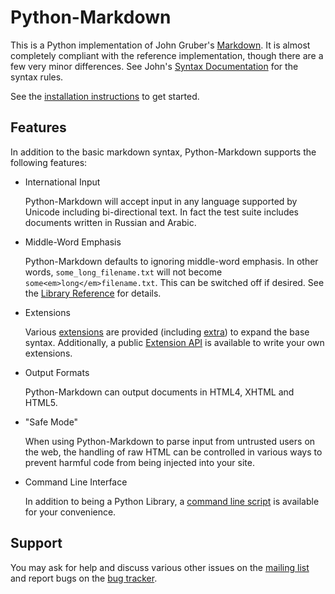 Python-Markdown
===============

This is a Python implementation of John Gruber's 
[Markdown](http://daringfireball.net/projects/markdown/). 
It is almost completely compliant with the reference implementation,
though there are a few very minor differences. See John's 
[Syntax Documentation](http://daringfireball.net/projects/markdown/syntax) 
for the syntax rules.

See the [installation instructions](install.html) to get started.

Features
--------

In addition to the basic markdown syntax, Python-Markdown supports the following
features:

* International Input

    Python-Markdown will accept input in any language supported by Unicode 
    including bi-directional text. In fact the test suite includes documents 
    written in Russian and Arabic.

* Middle-Word Emphasis

    Python-Markdown defaults to ignoring middle-word emphasis. In other words,
    `some_long_filename.txt` will not become `some<em>long</em>filename.txt`.
    This can be switched off if desired. See the 
    [Library Reference](using_as_module.html) for details.

* Extensions

    Various [extensions](extensions/) are provided (including 
    [extra](extensions/extra.html)) to expand the base syntax. Additionally, 
    a public [Extension API](writing_extensions.html) is available to write 
    your own extensions.

* Output Formats

    Python-Markdown can output documents in HTML4, XHTML and HTML5.

* "Safe Mode"

    When using Python-Markdown to parse input from untrusted users on the web,
    the handling of raw HTML can be controlled in various ways to prevent 
    harmful code from being injected into your site.

* Command Line Interface

    In addition to being a Python Library, a 
    [command line script](command_line.html) is available for your convenience.

Support
-------

You may ask for help and discuss various other issues on the [mailing list][] 
and report bugs on the [bug tracker][].

[mailing list]: http://lists.sourceforge.net/lists/listinfo/python-markdown-discuss
[bug tracker]: http://github.com/waylan/Python-Markdown/issues 
